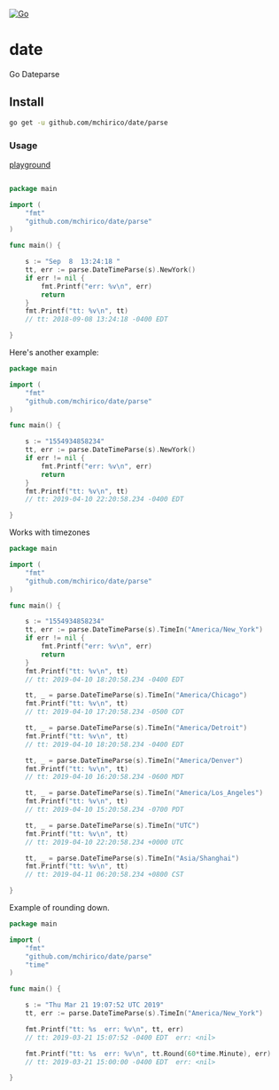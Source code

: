 [![Go](https://github.com/mchirico/date/actions/workflows/go.yml/badge.svg?branch=develop)](https://github.com/mchirico/date/actions/workflows/go.yml)

# date
Go Dateparse


## Install

```bash
go get -u github.com/mchirico/date/parse

```


### Usage

[playground](https://go.dev/play/p/K0rBJrvVjRn)
```go

package main

import (
	"fmt"
	"github.com/mchirico/date/parse"
)

func main() {

	s := "Sep  8  13:24:18 "
	tt, err := parse.DateTimeParse(s).NewYork()
	if err != nil {
		fmt.Printf("err: %v\n", err)
		return
	}
	fmt.Printf("tt: %v\n", tt)
	// tt: 2018-09-08 13:24:18 -0400 EDT

}

```

Here's another example:

```go
package main

import (
	"fmt"
	"github.com/mchirico/date/parse"
)

func main() {

	s := "1554934858234"
	tt, err := parse.DateTimeParse(s).NewYork()
	if err != nil {
		fmt.Printf("err: %v\n", err)
		return
	}
	fmt.Printf("tt: %v\n", tt)
	// tt: 2019-04-10 22:20:58.234 -0400 EDT

}


```

Works with timezones 

```go
package main

import (
	"fmt"
	"github.com/mchirico/date/parse"
)

func main() {

	s := "1554934858234"
	tt, err := parse.DateTimeParse(s).TimeIn("America/New_York")
	if err != nil {
		fmt.Printf("err: %v\n", err)
		return
	}
	fmt.Printf("tt: %v\n", tt)
	// tt: 2019-04-10 18:20:58.234 -0400 EDT

	tt, _ = parse.DateTimeParse(s).TimeIn("America/Chicago")
	fmt.Printf("tt: %v\n", tt)
	// tt: 2019-04-10 17:20:58.234 -0500 CDT

	tt, _ = parse.DateTimeParse(s).TimeIn("America/Detroit")
	fmt.Printf("tt: %v\n", tt)
	// tt: 2019-04-10 18:20:58.234 -0400 EDT

	tt, _ = parse.DateTimeParse(s).TimeIn("America/Denver")
	fmt.Printf("tt: %v\n", tt)
	// tt: 2019-04-10 16:20:58.234 -0600 MDT

	tt, _ = parse.DateTimeParse(s).TimeIn("America/Los_Angeles")
	fmt.Printf("tt: %v\n", tt)
	// tt: 2019-04-10 15:20:58.234 -0700 PDT

	tt, _ = parse.DateTimeParse(s).TimeIn("UTC")
	fmt.Printf("tt: %v\n", tt)
	// tt: 2019-04-10 22:20:58.234 +0000 UTC

	tt, _ = parse.DateTimeParse(s).TimeIn("Asia/Shanghai")
	fmt.Printf("tt: %v\n", tt)
	// tt: 2019-04-11 06:20:58.234 +0800 CST

}


```

Example of rounding down.

```go
package main

import (
	"fmt"
	"github.com/mchirico/date/parse"
	"time"
)

func main() {

	s := "Thu Mar 21 19:07:52 UTC 2019"
	tt, err := parse.DateTimeParse(s).TimeIn("America/New_York")

	fmt.Printf("tt: %s  err: %v\n", tt, err)
	// tt: 2019-03-21 15:07:52 -0400 EDT  err: <nil>

	fmt.Printf("tt: %s  err: %v\n", tt.Round(60*time.Minute), err)
	// tt: 2019-03-21 15:00:00 -0400 EDT  err: <nil>

}


```
